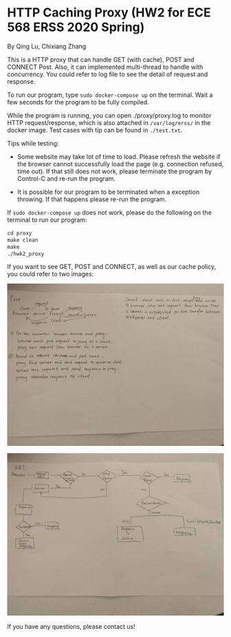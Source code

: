 # HTTP Caching Proxy (HW2 for ECE 568 ERSS 2020 Spring)

By Qing Lu, Chixiang Zhang

This is a HTTP proxy that can handle GET (with cache), POST and CONNECT Post. Also, it can implemented multi-thread to handle with concurrency.
You could refer to log file to see the detail of request and response.

To run our program, type ```sudo docker-compose up``` on the terminal. Wait a few seconds for the program to be fully compiled.

While the program is running, you can open ./proxy/proxy.log to monitor HTTP request/response, which is also attached in ```/var/log/erss/``` in the docker image. Test cases with tip can be found in ```./test.txt```.

Tips while testing:

- Some website may take lot of time to load. Please refresh the website if the browser cannot successfully load the page (e.g. connection refused, time out). If that still does not work, please terminate the program by Control-C and re-run the program.

- It is possible for our program to be terminated when a exception throwing. If that happens please re-run the program.

If ```sudo docker-compose up``` does not work, please do the following on the terminal to run our program:

```
cd proxy
make clean
make
./hwk2_proxy
```

If you want to see GET, POST and CONNECT, as well as our cache policy, you could refer to two images:

![get_post_connect](./get_post_connect.jpg)

![cache_policy](./cache_policy.jpg)

If you have any questions, please contact us!